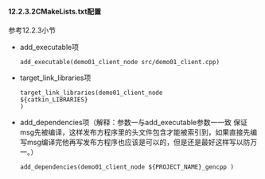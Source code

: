 #### 12.2.3.2CMakeLists.txt配置
参考12.2.3小节
*   add_executable项

        add_executable(demo01_client_node src/demo01_client.cpp)
*   target_link_libraries项

        target_link_libraries(demo01_client_node
        ${catkin_LIBRARIES}
        )

*   add_dependencies项（解释：参数一与add_executable参数一一致 保证msg先被编译，这样发布方程序里的头文件包含才能被索引到，如果直接先编写msg编译完他再写发布方程序也应该是可以的，但是还是最好这样写以防万一。）

        add_dependencies(demo01_client_node ${PROJECT_NAME}_gencpp )